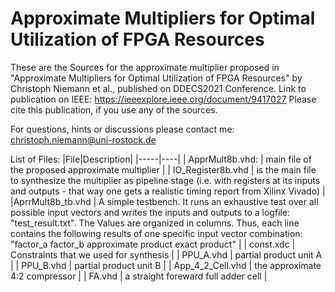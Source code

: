 # Approximate Multipliers for Optimal Utilization of FPGA Resources

These are the Sources for the approximate multiplier proposed in "Approximate Multipliers for Optimal Utilization of FPGA Resources" by Christoph Niemann et al., published on DDECS2021 Conference.
Link to publication on IEEE: https://ieeexplore.ieee.org/document/9417027 
Please cite this publication, if you use any of the sources. 

For questions, hints or discussions please contact me: christoph.niemann@uni-rostock.de  

List of Files:
|File|Description|
|-----|----|
| ApprMult8b.vhd: | main file of the proposed approximate multiplier |
|  IO_Register8b.vhd | is the main file to synthesize the multiplier as pipeline stage (i.e. with registers at its inputs and outputs - that way one gets a realistic timing report from Xilinx Vivado) |
|AprrMult8b_tb.vhd     |  A simple testbench. It runs an exhaustive test over all possible input vectors and writes the inputs and outputs to a logfile: "test_result.txt". The Values are organized in columns. Thus, each line contains the following results of one specific input vector combination: "factor_a factor_b approximate product exact product"  |
|  const.xdc   | Constraints that we used for synthesis   |
|  PPU_A.vhd   |  partial product unit A  |
|  PPU_B.vhd   |  partial product unit B  |
|  App_4_2_Cell.vhd   | the approximate 4:2 compressor   |
|  FA.vhd   | a straight foreward full adder cell   |



					
